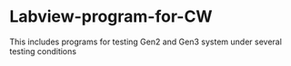 # Labview-program-for-CW
This includes programs for testing Gen2 and Gen3 system under several testing conditions
